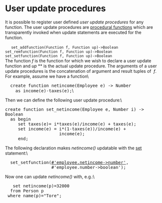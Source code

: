 # User update procedures

It is possible to register user defined *user update procedures* for any function. The user update procedures are [procedural functions](#procedures) which are transparently invoked when update statements are executed for the function.

    
`set_addfunction(Function f, Function up)->Boolean            set_remfunction(Function f, Function up)->Boolean            set_setfunction(Function f, Function up)->Boolean                `\
 The function *f* is the function for which we wish to declare a user
update function and *up* ** is the actual update procedure. The
arguments of a user update procedures is the concatenation of argument
and result tuples of  *f*. For example, assume we have a function\

<span style="font-family: monospace;">  create function
netincome(Employee e) -&gt; Number\
     as income(e)-taxes(e);</span>\

Then we can define the following user update procedure:\

<span style="font-family: monospace;">create function
set\_netincome(Employee e, Number i) -&gt; Boolean\
   as begin\
      set taxes(e)= i\*taxes(e)/income(e) + taxes(e);\
      set income(e) = i\*(1-taxes(e))/income(e) +\
                      income(e);\
      end;\
 </span>

The following declaration makes *netincome()* <span
style="font-family: monospace;"> </span>updatable with the [set<span
style="font-family: monospace;"></span>](#updates) statement:\

<span style="font-family: monospace;"> 
set\_setfunction([\#'employee.netincome-&gt;number'](#functional-constant),\
                   \#'employee.number-&gt;boolean');\
 </span>

Now one can update *netincome()* with, e.g.:\

<span style="font-family: monospace;">   set netincome(p)=32000\
   from Person p\
  where name(p)="Tore";</span> <span style="font-family: Times
      New Roman;"> </span>
